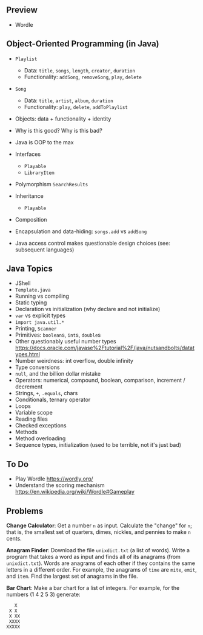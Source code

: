 ## Preview

- Wordle

## Object-Oriented Programming (in Java)

- `Playlist`
  - Data: `title`, `songs`, `length`, `creator`, `duration`
  - Functionality: `addSong`, `removeSong`, `play`, `delete`

- `Song`
  - Data: `title`, `artist`, `album`, `duration`
  - Functionality: `play`, `delete`, `addToPlaylist`

- Objects: data + functionality + identity
- Why is this good? Why is this bad?
- Java is OOP to the max

- Interfaces
  - `Playable`
  - `LibraryItem`

- Polymorphism `SearchResults`

- Inheritance
  - `Playable`

- Composition
- Encapsulation and data-hiding: `songs.add` vs `addSong`
- Java access control makes questionable design choices (see: subsequent languages)

## Java Topics

- JShell
- `Template.java`
- Running vs compiling
- Static typing
- Declaration vs initialization (why declare and not initialize)
- `var` vs explicit types
- `import java.util.*`
- Printing, `Scanner`
- Primitives: `boolean`s, `int`s, `double`s
- Other questionably useful number types https://docs.oracle.com/javase%2Ftutorial%2F/java/nutsandbolts/datatypes.html
- Number weirdness: int overflow, double infinity
- Type conversions
- `null`, and the billion dollar mistake
- Operators: numerical, compound, boolean, comparison, increment / decrement
- Strings, `+`, `.equals`, chars
- Conditionals, ternary operator
- Loops
- Variable scope
- Reading files
- Checked exceptions
- Methods
- Method overloading
- Sequence types, initialization (used to be terrible, not it's just bad)

## To Do

- Play Wordle https://wordly.org/
- Understand the scoring mechanism https://en.wikipedia.org/wiki/Wordle#Gameplay

## Problems

**Change Calculator**: Get a number `n` as input. Calculate the "change" for `n`; that is, the smallest set of quarters, dimes, nickles, and pennies to make `n` cents.

**Anagram Finder**: Download the file `unixdict.txt` (a list of words). Write a program that takes a word as input and finds all of its anagrams (from `unixdict.txt`). Words are anagrams of each other if they contains the same letters in a different order. For example, the anagrams of `time` are `mite`, `emit`, and `item`. Find the largest set of anagrams in the file.

**Bar Chart**: Make a bar chart for a list of integers. For example, for the numbers (1 4 2 5 3) generate:

```
   X
 X X
 X XX
 XXXX
XXXXX
```
